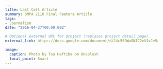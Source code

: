 ```yaml
---
title: Last Call Article
summary: SMPA 2110 Final Feature Article
tags:
- Journalism
date: "2016-04-27T00:00:00Z"

# Optional external URL for project (replaces project detail page).
external_link: https://docs.google.com/document/d/14c5S9WaSNIC2vVJvJe5x_yzx4lFm9Cn_y9_PB6ubZug/edit

image:
  caption: Photo by Toa Heftiba on Unsplash
  focal_point: Smart
---
```

